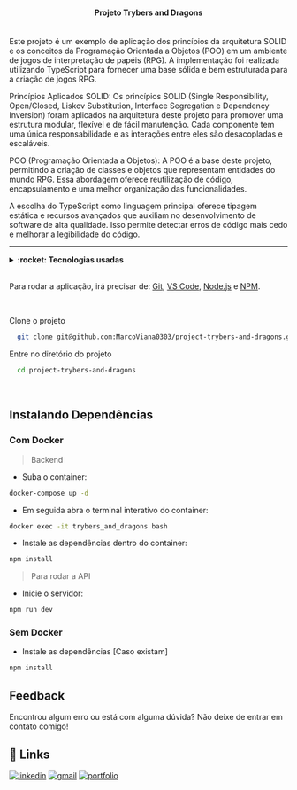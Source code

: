 <h4 align="center">
  Projeto Trybers and Dragons
  <br /><br />
</h4>

Este projeto é um exemplo de aplicação dos princípios da arquitetura SOLID e os conceitos da Programação Orientada a Objetos (POO) em um ambiente de jogos de interpretação de papéis (RPG). A implementação foi realizada utilizando TypeScript para fornecer uma base sólida e bem estruturada para a criação de jogos RPG.

Princípios Aplicados
SOLID: Os princípios SOLID (Single Responsibility, Open/Closed, Liskov Substitution, Interface Segregation e Dependency Inversion) foram aplicados na arquitetura deste projeto para promover uma estrutura modular, flexível e de fácil manutenção. Cada componente tem uma única responsabilidade e as interações entre eles são desacopladas e escaláveis.

POO (Programação Orientada a Objetos): A POO é a base deste projeto, permitindo a criação de classes e objetos que representam entidades do mundo RPG. Essa abordagem oferece reutilização de código, encapsulamento e uma melhor organização das funcionalidades.

A escolha do TypeScript como linguagem principal oferece tipagem estática e recursos avançados que auxiliam no desenvolvimento de software de alta qualidade. Isso permite detectar erros de código mais cedo e melhorar a legibilidade do código.

<hr />

<details>
  <summary><strong>:rocket: Tecnologias usadas</strong></summary>
  <br />
  
-  Docker
-  TypeScript
-  Git
-  VS Code
  
  </details>

  <br />

  Para rodar a aplicação, irá precisar de: [Git](https://git-scm.com), [VS Code](https://code.visualstudio.com/), [Node.js](https://nodejs.org/) e [NPM](https://www.npmjs.com/).

<br />

Clone o projeto

```bash
  git clone git@github.com:MarcoViana0303/project-trybers-and-dragons.git
```

Entre no diretório do projeto

```bash
  cd project-trybers-and-dragons
```

<br /> 

## Instalando Dependências
### Com Docker
> Backend

* Suba o container: 
```bash
docker-compose up -d
``` 

* Em seguida abra o terminal interativo do container: 
```bash
docker exec -it trybers_and_dragons bash
``` 

* Instale as dependências dentro do container: 
```bash
npm install
```
> Para rodar a API 

* Inicie o servidor: 
```bash
npm run dev
```

### Sem Docker

* Instale as dependências [Caso existam]
```bash
npm install
``` 

## Feedback

Encontrou algum erro ou está com alguma dúvida? Não deixe de entrar em contato comigo!


## 🔗 Links
[![linkedin](https://img.shields.io/badge/linkedin-0A66C2?style=for-the-badge&logo=linkedin&logoColor=white)](https://www.linkedin.com/in/marco-viana2022/)
[![gmail](https://img.shields.io/badge/Gmail-D14836?style=for-the-badge&logo=gmail&logoColor=white)](https://marcoviana.dev@gmail.com/)
[![portfolio](https://img.shields.io/badge/my_portfolio-000?style=for-the-badge&logo=ko-fi&logoColor=white)](https://marcoviana-dev.vercel.app/)
